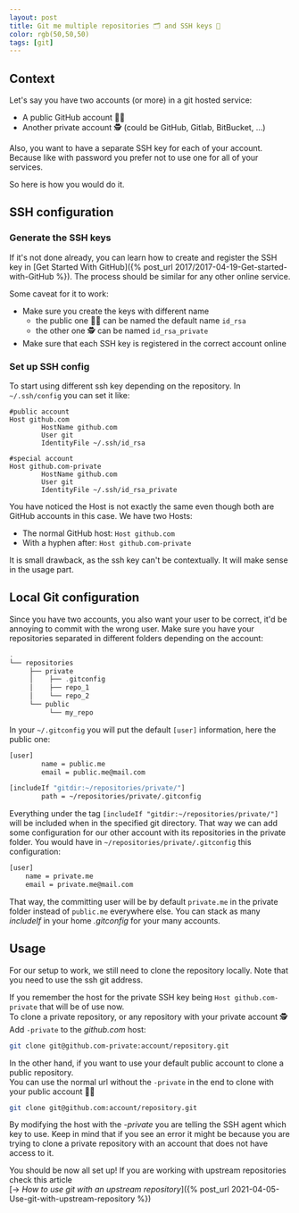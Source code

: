 ```yaml
---
layout: post
title: Git me multiple repositories 🗂 and SSH keys 🔑
color: rgb(50,50,50)
tags: [git]
---
```


## Context

Let's say you have two accounts (or more) in a git hosted service:

- A public GitHub account 👨‍💻
- Another private account 🕵️‍️ (could be GitHub, Gitlab, BitBucket, ...)

Also, you want to have a separate SSH key for each of your account. 
Because like with password you prefer not to use one for all of your services.

So here is how you would do it.

## SSH configuration

### Generate the SSH keys

If it's not done already, you can learn how to create and register the SSH key in [Get Started With GitHub]({% post_url 2017/2017-04-19-Get-started-with-GitHub %}).
The process should be similar for any other online service.

Some caveat for it to work:
- Make sure you create the keys with different name
   - the public one 👨‍💻 can be named the default name `id_rsa` 
   - the other one 🕵️‍️ can be named  `id_rsa_private`
- Make sure that each SSH key is registered in the correct account online

### Set up SSH config

To start using different ssh key depending on the repository.
In `~/.ssh/config` you can set it like:

```ssh
#public account
Host github.com
        HostName github.com
        User git
        IdentityFile ~/.ssh/id_rsa

#special account
Host github.com-private
        HostName github.com
        User git
        IdentityFile ~/.ssh/id_rsa_private
```

You have noticed the Host is not exactly the same even though both are GitHub accounts in this case.
We have two Hosts:
  - The normal GitHub host: `Host github.com`
  - With a hyphen after: `Host github.com-private`

It is small drawback, as the ssh key can't be contextually. It will make sense in the usage part.

## Local Git configuration

Since you have two accounts, you also want your user to be correct, it'd be annoying to commit with the wrong user. 
Make sure you have your repositories separated in different folders depending on the account:

```groovy
.
└── repositories
     ├── private
     │    ├── .gitconfig
     │    ├── repo_1
     │    └── repo_2
     └── public
          └── my_repo
```

In your `~/.gitconfig` you will put the default `[user]` information, here the public one:

```bash
[user]
        name = public.me
        email = public.me@mail.com

[includeIf "gitdir:~/repositories/private/"]
        path = ~/repositories/private/.gitconfig
```

Everything under the tag `[includeIf "gitdir:~/repositories/private/"]` will be included when in the specified git directory.
That way we can add some configuration for our other account with its repositories in the private folder.
You would have in `~/repositories/private/.gitconfig` this configuration:

```bash
[user]
    name = private.me
    email = private.me@mail.com
```

That way, the committing user will be by default `private.me` in the private folder instead of `public.me` everywhere else.
You can stack as many _includeIf_ in your home _.gitconfig_ for your many accounts.

## Usage

For our setup to work, we still need to clone the repository locally. 
Note that you need to use the ssh git address.

If you remember the host for the private SSH key being `Host github.com-private` that will be of use now.<br>
To clone a private repository, or any repository with your private account 🕵️  <br>Add `-private` to the _github.com_ host:

```bash
git clone git@github.com-private:account/repository.git
```

In the other hand, if you want to use your default public account to clone a public repository. <br>
You can use the normal url without the `-private` in the end to clone with your public account 👨‍💻

```bash
git clone git@github.com:account/repository.git
```

By modifying the host with the _-private_ you are telling the SSH agent which key to use.
Keep in mind that if you see an error it might be because you are trying to clone a private repository with an account that does not have access to it.

You should be now all set up! If you are working with upstream repositories check this article<br>
[→ _How to use git with an upstream repository_]({% post_url 2021-04-05-Use-git-with-upstream-repository %})
